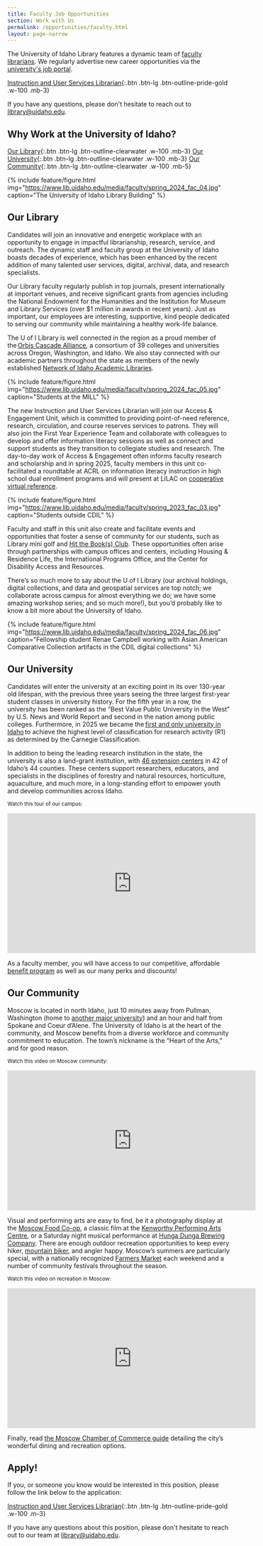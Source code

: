 ```yaml
---
title: Faculty Job Opportunities
section: Work with Us
permalink: /opportunities/faculty.html
layout: page-narrow
---
```


The University of Idaho Library features a dynamic team of [faculty librarians](https://www.lib.uidaho.edu/about/librarians.html). 
We regularly advertise new career opportunities via the [university's job portal](https://uidaho.peopleadmin.com/).

[Instruction and User Services Librarian](https://uidaho.peopleadmin.com/postings/47851/){:.btn .btn-lg .btn-outline-pride-gold .w-100 .mb-3}

<!--There are no listings at this time, but please check back!-->
If you have any questions, please don't hesitate to reach out to <library@uidaho.edu>.

## Why Work at the University of Idaho?

[Our Library](#our-library){:.btn .btn-lg .btn-outline-clearwater .w-100 .mb-3}
[Our University](#our-university){:.btn .btn-lg .btn-outline-clearwater .w-100 .mb-3}
[Our Community](#our-community){:.btn .btn-lg .btn-outline-clearwater .w-100 .mb-5}

{% include feature/figure.html img="https://www.lib.uidaho.edu/media/faculty/spring_2024_fac_04.jpg" caption="The University of Idaho Library Building" %}

## Our Library

Candidates will join an innovative and energetic workplace with an opportunity to engage in impactful librarianship, research, service, and outreach. The dynamic staff and faculty group at the University of Idaho boasts decades of experience, which has been enhanced by the recent addition of many talented user services, digital, archival, data, and research specialists. 

Our Library faculty regularly publish in top journals, present internationally at important venues, and receive significant grants from agencies including the National Endowment for the Humanities and the Institution for Museum and Library Services (over $1 million in awards in recent years). Just as important, our employees are interesting, supportive, kind people dedicated to serving our community while maintaining a healthy work-life balance.   

The U of I Library is well connected in the region as a proud member of the [Orbis Cascade Alliance](https://www.orbiscascade.org/), a consortium of 39 colleges and universities across Oregon, Washington, and Idaho. We also stay connected with our academic partners throughout the state as members of the newly established [Network of Idaho Academic Libraries](https://idahoacademiclibraries.org/).  

{% include feature/figure.html img="https://www.lib.uidaho.edu/media/faculty/spring_2024_fac_05.jpg" caption="Students at the MILL" %}

The new Instruction and User Services Librarian will join our Access & Engagement Unit, which is committed to providing point-of-need reference, research, circulation, and course reserves services to patrons. They will also join the First Year Experience Team and collaborate with colleagues to develop and offer information literacy sessions as well as connect and support students as they transition to collegiate studies and research. The day-to-day work of Access & Engagement often informs faculty research and scholarship and in spring 2025, faculty members in this unit co-facilitated a roundtable at ACRL on information literacy instruction in high school dual enrollment programs and will present at LILAC on [cooperative virtual reference](https://www.lilacconference.com/events/2025/librarians-without-borders-opportunity-and-hesitancy-in-cooperative-virtual-reference).

{% include feature/figure.html img="https://www.lib.uidaho.edu/media/faculty/spring_2023_fac_03.jpg" caption="Students outside CDIL" %}

Faculty and staff in this unit also create and facilitate events and opportunities that foster a sense of community for our students, such as Library mini golf and [Hit the Book(s) Club](https://libguides.uidaho.edu/bookclub). These opportunities often arise through partnerships with campus offices and centers, including Housing & Residence Life, the International Programs Office, and the Center for Disability Access and Resources. 

There’s so much more to say about the U of I Library (our archival holdings, digital collections, and data and geospatial services are top notch; we collaborate across campus for almost everything we do; we have some amazing workshop series; and so much more!), but you’d probably like to know a bit more about the University of Idaho. 

{% include feature/figure.html img="https://www.lib.uidaho.edu/media/faculty/spring_2024_fac_06.jpg" caption="Fellowship student Renae Campbell working with Asian American Comparative Collection  artifacts in the CDIL digital collections" %}

## Our University

Candidates will enter the university at an exciting point in its over 130-year old lifespan, with the previous three years seeing the three largest first-year student classes in university history. For the fifth year in a row, the university has been ranked as the “Best Value Public University in the West” by U.S. News and World Report and second in the nation among public colleges. Furthermore, in 2025 we became the [first and only university in Idaho](https://www.uidaho.edu/ui/carnegie-r1) to achieve the highest level of classification for research activity (R1) as determined by the Carnegie Classification.

In addition to being the leading research institution in the state, the university is also a land-grant institution, with [46 extension centers](https://www.uidaho.edu/extension) in 42 of Idaho’s 44 counties. These centers support researchers, educators, and specialists in the disciplines of forestry and natural resources, horticulture, aquaculture, and much more, in a long-standing effort to empower youth and develop communities across Idaho. 

<small>Watch this tour of our campus:</small>

<div class="ratio ratio-16x9 mb-3">
    <iframe title="Campus tour video"  width="560" height="315" src="https://www.youtube-nocookie.com/embed/kV8DIuy1iyE?rel=0&modestbranding=1" frameborder="0" allow="accelerometer; autoplay; clipboard-write; encrypted-media; gyroscope; picture-in-picture" allowfullscreen></iframe>
</div>

As a faculty member, you will have access to our competitive, affordable [benefit program](https://www.uidaho.edu/human-resources/benefits) as well as our many perks and discounts!

## Our Community

Moscow is located in north Idaho, just 10 minutes away from Pullman, Washington (home to [another major university](https://wsu.edu/)) and an hour and half from Spokane and Coeur d’Alene. The University of Idaho is at the heart of the community, and Moscow benefits from a diverse workforce and community commitment to education. The town’s nickname is the “Heart of the Arts,” and for good reason.

<small>Watch this video on Moscow community:</small>

<div class="ratio ratio-16x9 mb-3">
    <iframe title="Campus tour video"  width="560" height="315" src="https://www.youtube-nocookie.com/embed/55a3v1KHA7Q?rel=0&modestbranding=1" frameborder="0" allow="accelerometer; autoplay; clipboard-write; encrypted-media; gyroscope; picture-in-picture" allowfullscreen></iframe>
</div>

Visual and performing arts are easy to find, be it a photography display at the [Moscow Food Co-op](https://www.moscowfood.coop/), a classic film at the [Kenworthy Performing Arts Centre](https://www.kenworthy.org/), or a Saturday night musical performance at [Hunga Dunga Brewing Company](https://www.hungadungabrewing.com/). There are enough outdoor recreation opportunities to keep every hiker, [mountain biker](https://mambatrails.org/), and angler happy. Moscow’s summers are particularly special, with a nationally recognized [Farmers Market](https://www.ci.moscow.id.us/197/Community-Events-Division-Moscow-Farmers) each weekend and a number of community festivals throughout the season.  

<small>Watch this video on recreation in Moscow:</small>

<div class="ratio ratio-16x9 mb-3">
    <iframe title="Campus tour video"  width="560" height="315" src="https://www.youtube-nocookie.com/embed/QGahQKWJFns?rel=0&modestbranding=1" frameborder="0" allow="accelerometer; autoplay; clipboard-write; encrypted-media; gyroscope; picture-in-picture" allowfullscreen></iframe>
</div>

Finally, read [the Moscow Chamber of Commerce guide](https://moscowchamber.com/) detailing the city’s wonderful dining and recreation options.

## Apply!

If you, or someone you know would be interested in this position, please follow the link below to the application: 

[Instruction and User Services Librarian](https://uidaho.peopleadmin.com/postings/47851/){:.btn .btn-lg .btn-outline-pride-gold .w-100 .m-3} 

If you have any questions about this position, please don't hesitate to reach out to our team at <library@uidaho.edu>.
